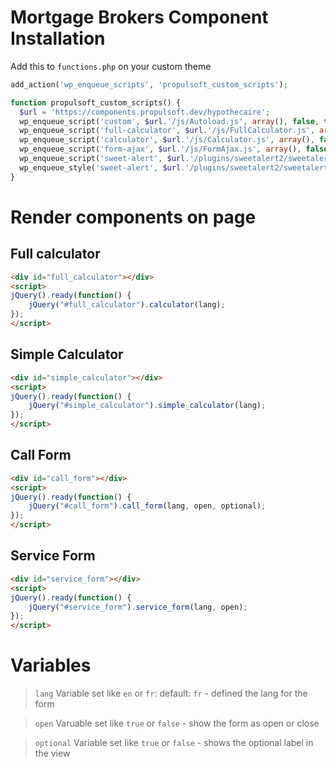 # Mortgage Brokers Component Installation


Add this to `functions.php` on your custom theme

```php
add_action('wp_enqueue_scripts', 'propulsoft_custom_scripts');

function propulsoft_custom_scripts() {
  $url = 'https://components.propulsoft.dev/hypothecaire';
  wp_enqueue_script('custom', $url.'/js/Autoload.js', array(), false, true);
  wp_enqueue_script('full-calculator', $url.'/js/FullCalculator.js', array(), false, true);
  wp_enqueue_script('calculator', $url.'/js/Calculator.js', array(), false, true);
  wp_enqueue_script('form-ajax', $url.'/js/FormAjax.js', array(), false, true);
  wp_enqueue_script('sweet-alert', $url.'/plugins/sweetalert2/sweetalert2.bundle.js', array(), false, true);
  wp_enqueue_style('sweet-alert', $url.'/plugins/sweetalert2/sweetalert2.bundle.css');
}
```

# Render components on page 

## Full calculator
```html
<div id="full_calculator"></div>
<script>
jQuery().ready(function() {
	jQuery("#full_calculator").calculator(lang);
});
</script>
```
## Simple Calculator
```html
<div id="simple_calculator"></div>
<script>
jQuery().ready(function() {
	jQuery("#simple_calculator").simple_calculator(lang);
});
</script>
```

## Call Form
```html
<div id="call_form"></div>
<script>
jQuery().ready(function() {
	jQuery("#call_form").call_form(lang, open, optional);
});
</script>
```

## Service Form
```html
<div id="service_form"></div>
<script>
jQuery().ready(function() {
	jQuery("#service_form").service_form(lang, open);
});
</script>

```

# Variables
> `lang` Variable set like `en` or `fr`: default: `fr` - defined the lang for the form


> `open` Varuable set like `true` or `false` - show the form as open or close


> `optional` Variable set like `true` or `false` - shows the optional label in the view

